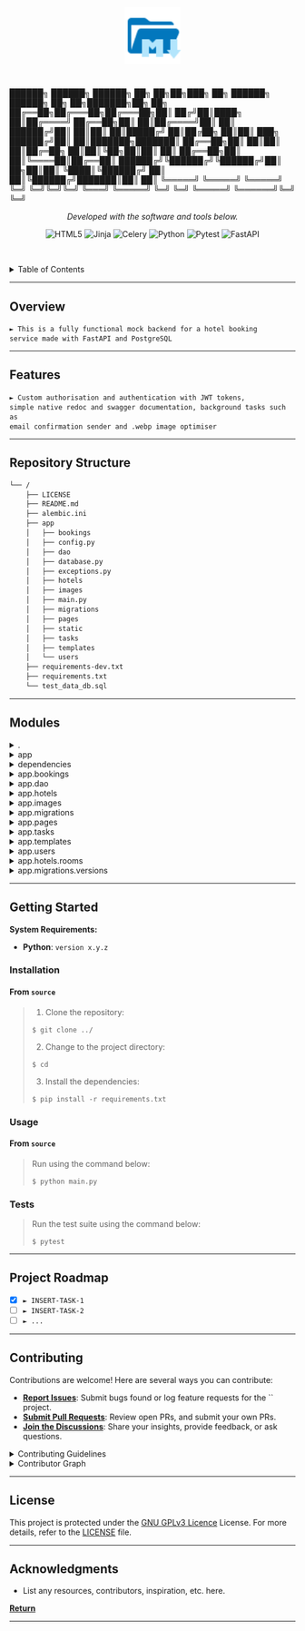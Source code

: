 <p align="center">
  <img src="https://raw.githubusercontent.com/PKief/vscode-material-icon-theme/ec559a9f6bfd399b82bb44393651661b08aaf7ba/icons/folder-markdown-open.svg" width="100" alt="project-logo">
</p>
<p align="center">
    <h1 align="center"> 
    </h1>
</p>
<p>
&block;&block;&block;&block;&block;&block;&boxDL;&#x20;&#x20;&block;&block;&block;&block;&block;&block;&boxDL;&#x20;&#x20;&block;&block;&block;&block;&block;&block;&boxDL;&#x20;&block;&block;&boxDL;&#x20;&#x20;&block;&block;&boxDL;&block;&block;&boxDL;&block;&block;&block;&boxDL;&#x20;&#x20;&#x20;&block;&block;&boxDL;&#x20;&block;&block;&block;&block;&block;&block;&boxDL;&#x20;&#x20;&#x20;&#x20;&#x20;&block;&block;&block;&block;&block;&block;&boxDL;&#x20;&block;&block;&boxDL;&#x20;&#x20;&#x20;&block;&block;&boxDL;&block;&block;&block;&block;&block;&block;&block;&boxDL;&block;&block;&boxDL;&#x20;&#x20;&block;&block;&boxDL;&NewLine;&block;&block;&boxDR;&boxH;&boxH;&block;&block;&boxDL;&block;&block;&boxDR;&boxH;&boxH;&boxH;&block;&block;&boxDL;&block;&block;&boxDR;&boxH;&boxH;&boxH;&block;&block;&boxDL;&block;&block;&boxV;&#x20;&block;&block;&boxDR;&boxUL;&block;&block;&boxV;&block;&block;&block;&block;&boxDL;&#x20;&#x20;&block;&block;&boxV;&block;&block;&boxDR;&boxH;&boxH;&boxH;&boxH;&boxUL;&#x20;&#x20;&#x20;&#x20;&#x20;&block;&block;&boxDR;&boxH;&boxH;&block;&block;&boxDL;&block;&block;&boxV;&#x20;&#x20;&#x20;&block;&block;&boxV;&block;&block;&boxDR;&boxH;&boxH;&boxH;&boxH;&boxUL;&block;&block;&boxV;&#x20;&#x20;&block;&block;&boxV;&NewLine;&block;&block;&block;&block;&block;&block;&boxDR;&boxUL;&block;&block;&boxV;&#x20;&#x20;&#x20;&block;&block;&boxV;&block;&block;&boxV;&#x20;&#x20;&#x20;&block;&block;&boxV;&block;&block;&block;&block;&block;&boxDR;&boxUL;&#x20;&block;&block;&boxV;&block;&block;&boxDR;&block;&block;&boxDL;&#x20;&block;&block;&boxV;&block;&block;&boxV;&#x20;&#x20;&block;&block;&block;&boxDL;&#x20;&#x20;&#x20;&#x20;&block;&block;&block;&block;&block;&block;&boxDR;&boxUL;&block;&block;&boxV;&#x20;&#x20;&#x20;&block;&block;&boxV;&block;&block;&block;&block;&block;&block;&block;&boxDL;&block;&block;&block;&block;&block;&block;&block;&boxV;&NewLine;&block;&block;&boxDR;&boxH;&boxH;&block;&block;&boxDL;&block;&block;&boxV;&#x20;&#x20;&#x20;&block;&block;&boxV;&block;&block;&boxV;&#x20;&#x20;&#x20;&block;&block;&boxV;&block;&block;&boxDR;&boxH;&block;&block;&boxDL;&#x20;&block;&block;&boxV;&block;&block;&boxV;&boxUR;&block;&block;&boxDL;&block;&block;&boxV;&block;&block;&boxV;&#x20;&#x20;&#x20;&block;&block;&boxV;&#x20;&#x20;&#x20;&#x20;&block;&block;&boxDR;&boxH;&boxH;&block;&block;&boxDL;&block;&block;&boxV;&#x20;&#x20;&#x20;&block;&block;&boxV;&boxUR;&boxH;&boxH;&boxH;&boxH;&block;&block;&boxV;&block;&block;&boxDR;&boxH;&boxH;&block;&block;&boxV;&NewLine;&block;&block;&block;&block;&block;&block;&boxDR;&boxUL;&boxUR;&block;&block;&block;&block;&block;&block;&boxDR;&boxUL;&boxUR;&block;&block;&block;&block;&block;&block;&boxDR;&boxUL;&block;&block;&boxV;&#x20;&#x20;&block;&block;&boxDL;&block;&block;&boxV;&block;&block;&boxV;&#x20;&boxUR;&block;&block;&block;&block;&boxV;&boxUR;&block;&block;&block;&block;&block;&block;&boxDR;&boxUL;&#x20;&#x20;&#x20;&#x20;&block;&block;&boxV;&#x20;&#x20;&block;&block;&boxV;&boxUR;&block;&block;&block;&block;&block;&block;&boxDR;&boxUL;&block;&block;&block;&block;&block;&block;&block;&boxV;&block;&block;&boxV;&#x20;&#x20;&block;&block;&boxV;&NewLine;&boxUR;&boxH;&boxH;&boxH;&boxH;&boxH;&boxUL;&#x20;&#x20;&boxUR;&boxH;&boxH;&boxH;&boxH;&boxH;&boxUL;&#x20;&#x20;&boxUR;&boxH;&boxH;&boxH;&boxH;&boxH;&boxUL;&#x20;&boxUR;&boxH;&boxUL;&#x20;&#x20;&boxUR;&boxH;&boxUL;&boxUR;&boxH;&boxUL;&boxUR;&boxH;&boxUL;&#x20;&#x20;&boxUR;&boxH;&boxH;&boxH;&boxUL;&#x20;&boxUR;&boxH;&boxH;&boxH;&boxH;&boxH;&boxUL;&#x20;&#x20;&#x20;&#x20;&#x20;&boxUR;&boxH;&boxUL;&#x20;&#x20;&boxUR;&boxH;&boxUL;&#x20;&boxUR;&boxH;&boxH;&boxH;&boxH;&boxH;&boxUL;&#x20;&boxUR;&boxH;&boxH;&boxH;&boxH;&boxH;&boxH;&boxUL;&boxUR;&boxH;&boxUL;&#x20;&#x20;&boxUR;&boxH;&boxUL;&NewLine;&#x20;&#x20;&#x20;&#x20;&#x20;&#x20;&#x20;&#x20;&#x20;&#x20;&#x20;&#x20;&#x20;&#x20;&#x20;&#x20;&#x20;&#x20;&#x20;&#x20;&#x20;&#x20;&#x20;&#x20;&#x20;&#x20;&#x20;&#x20;&#x20;&#x20;&#x20;&#x20;&#x20;&#x20;&#x20;&#x20;&#x20;&#x20;&#x20;&#x20;&#x20;&#x20;&#x20;&#x20;&#x20;&#x20;&#x20;&#x20;&#x20;&#x20;&#x20;&#x20;&#x20;&#x20;&#x20;&#x20;&#x20;&#x20;&#x20;&#x20;&#x20;&#x20;&#x20;&#x20;&#x20;&#x20;&#x20;&#x20;&#x20;&#x20;&#x20;&#x20;&#x20;&#x20;&#x20;&#x20;&#x20;&#x20;&#x20;&#x20;&#x20;&#x20;&#x20;&#x20;&#x20;&#x20;&#x20;&#x20;&#x20;&#x20;&#x20;&#x20;&#x20;                                                                                     
</p>
<p align="center">
		<em>Developed with the software and tools below.</em>
</p>
<p align="center">
	<img src="https://img.shields.io/badge/HTML5-E34F26.svg?style=default&logo=HTML5&logoColor=white" alt="HTML5">
	<img src="https://img.shields.io/badge/Jinja-B41717.svg?style=default&logo=Jinja&logoColor=white" alt="Jinja">
	<img src="https://img.shields.io/badge/Celery-37814A.svg?style=default&logo=Celery&logoColor=white" alt="Celery">
	<img src="https://img.shields.io/badge/Python-3776AB.svg?style=default&logo=Python&logoColor=white" alt="Python">
	<img src="https://img.shields.io/badge/Pytest-0A9EDC.svg?style=default&logo=Pytest&logoColor=white" alt="Pytest">
	<img src="https://img.shields.io/badge/FastAPI-009688.svg?style=default&logo=FastAPI&logoColor=white" alt="FastAPI">
</p>

<br><!-- TABLE OF CONTENTS -->
<details>
  <summary>Table of Contents</summary><br>

- [ Overview](#-overview)
- [ Features](#-features)
- [ Repository Structure](#-repository-structure)
- [ Modules](#-modules)
- [ Getting Started](#-getting-started)
  - [ Installation](#-installation)
  - [ Usage](#-usage)
  - [ Tests](#-tests)
- [ Project Roadmap](#-project-roadmap)
- [ Contributing](#-contributing)
- [ License](#-license)
- [ Acknowledgments](#-acknowledgments)
</details>
<hr>

##  Overview

<code>► This is a fully functional mock backend for a hotel booking service made with FastAPI and PostgreSQL</code>

---

##  Features

<code>► Custom authorisation and authentication with JWT tokens, simple native redoc and swagger documentation, background tasks such as email confirmation sender and .webp image optimiser</code>

---

##  Repository Structure

```sh
└── /
    ├── LICENSE
    ├── README.md
    ├── alembic.ini
    ├── app
    │   ├── bookings
    │   ├── config.py
    │   ├── dao
    │   ├── database.py
    │   ├── exceptions.py
    │   ├── hotels
    │   ├── images
    │   ├── main.py
    │   ├── migrations
    │   ├── pages
    │   ├── static
    │   ├── tasks
    │   ├── templates
    │   └── users
    ├── requirements-dev.txt
    ├── requirements.txt
    └── test_data_db.sql
```

---

##  Modules

<details closed><summary>.</summary>

| File                                                                             | Summary                         |
| ---                                                                              | ---                             |
| [requirements-dev.txt](requirements-dev.txt)                                     | <code>► INSERT-TEXT-HERE</code> |
| [requirements.txt](requirements.txt)                                             | <code>► INSERT-TEXT-HERE</code> |
| [test_data_db.sql](test_data_db.sql)                                             | <code>► INSERT-TEXT-HERE</code> |

</details>

<details closed><summary>app</summary>

| File                               | Summary                         |
| ---                                | ---                             |
| [config.py](app/config.py)         | <code>► INSERT-TEXT-HERE</code> |
| [database.py](app/database.py)     | <code>► INSERT-TEXT-HERE</code> |
| [exceptions.py](app/exceptions.py) | <code>► INSERT-TEXT-HERE</code> |
| [main.py](app/main.py)             | <code>► INSERT-TEXT-HERE</code> |

</details>

<details closed><summary>dependencies</summary>

| File                                              | Summary                         |
| ---                                               | ---                             |
| [dependencies.txt](dependencies/dependencies.txt) | <code>► INSERT-TEXT-HERE</code> |

</details>

<details closed><summary>app.bookings</summary>

| File                                  | Summary                         |
| ---                                   | ---                             |
| [dao.py](app/bookings/dao.py)         | <code>► INSERT-TEXT-HERE</code> |
| [models.py](app/bookings/models.py)   | <code>► INSERT-TEXT-HERE</code> |
| [router.py](app/bookings/router.py)   | <code>► INSERT-TEXT-HERE</code> |
| [schemas.py](app/bookings/schemas.py) | <code>► INSERT-TEXT-HERE</code> |

</details>

<details closed><summary>app.dao</summary>

| File                       | Summary                         |
| ---                        | ---                             |
| [base.py](app/dao/base.py) | <code>► INSERT-TEXT-HERE</code> |

</details>

<details closed><summary>app.hotels</summary>

| File                                | Summary                         |
| ---                                 | ---                             |
| [dao.py](app/hotels/dao.py)         | <code>► INSERT-TEXT-HERE</code> |
| [models.py](app/hotels/models.py)   | <code>► INSERT-TEXT-HERE</code> |
| [router.py](app/hotels/router.py)   | <code>► INSERT-TEXT-HERE</code> |
| [schemas.py](app/hotels/schemas.py) | <code>► INSERT-TEXT-HERE</code> |

</details>

<details closed><summary>app.images</summary>

| File                              | Summary                         |
| ---                               | ---                             |
| [router.py](app/images/router.py) | <code>► INSERT-TEXT-HERE</code> |

</details>

<details closed><summary>app.migrations</summary>

| File                                            | Summary                         |
| ---                                             | ---                             |
| [env.py](app/migrations/env.py)                 | <code>► INSERT-TEXT-HERE</code> |
| [script.py.mako](app/migrations/script.py.mako) | <code>► INSERT-TEXT-HERE</code> |

</details>

<details closed><summary>app.pages</summary>

| File                             | Summary                         |
| ---                              | ---                             |
| [router.py](app/pages/router.py) | <code>► INSERT-TEXT-HERE</code> |

</details>

<details closed><summary>app.tasks</summary>

| File                                               | Summary                         |
| ---                                                | ---                             |
| [celery.py](app/tasks/celery.py)                   | <code>► INSERT-TEXT-HERE</code> |
| [email_templates.py](app/tasks/email_templates.py) | <code>► INSERT-TEXT-HERE</code> |
| [tasks.py](app/tasks/tasks.py)                     | <code>► INSERT-TEXT-HERE</code> |

</details>

<details closed><summary>app.templates</summary>

| File                                     | Summary                         |
| ---                                      | ---                             |
| [hotels.html](app/templates/hotels.html) | <code>► INSERT-TEXT-HERE</code> |

</details>

<details closed><summary>app.users</summary>

| File                                         | Summary                         |
| ---                                          | ---                             |
| [auth.py](app/users/auth.py)                 | <code>► INSERT-TEXT-HERE</code> |
| [dao.py](app/users/dao.py)                   | <code>► INSERT-TEXT-HERE</code> |
| [dependencies.py](app/users/dependencies.py) | <code>► INSERT-TEXT-HERE</code> |
| [models.py](app/users/models.py)             | <code>► INSERT-TEXT-HERE</code> |
| [router.py](app/users/router.py)             | <code>► INSERT-TEXT-HERE</code> |
| [schemas.py](app/users/schemas.py)           | <code>► INSERT-TEXT-HERE</code> |

</details>

<details closed><summary>app.hotels.rooms</summary>

| File                                      | Summary                         |
| ---                                       | ---                             |
| [dao.py](app/hotels/rooms/dao.py)         | <code>► INSERT-TEXT-HERE</code> |
| [models.py](app/hotels/rooms/models.py)   | <code>► INSERT-TEXT-HERE</code> |
| [router.py](app/hotels/rooms/router.py)   | <code>► INSERT-TEXT-HERE</code> |
| [schemas.py](app/hotels/rooms/schemas.py) | <code>► INSERT-TEXT-HERE</code> |

</details>

<details closed><summary>app.migrations.versions</summary>

| File                                                                                       | Summary                         |
| ---                                                                                        | ---                             |
| [374e04a9dc03_.py](app/migrations/versions/374e04a9dc03_.py)                               | <code>► INSERT-TEXT-HERE</code> |
| [ab7be87f4325_first_migration.py](app/migrations/versions/ab7be87f4325_first_migration.py) | <code>► INSERT-TEXT-HERE</code> |

</details>

---

##  Getting Started

**System Requirements:**

* **Python**: `version x.y.z`

###  Installation

<h4>From <code>source</code></h4>

> 1. Clone the  repository:
>
> ```console
> $ git clone ../
> ```
>
> 2. Change to the project directory:
> ```console
> $ cd 
> ```
>
> 3. Install the dependencies:
> ```console
> $ pip install -r requirements.txt
> ```

###  Usage

<h4>From <code>source</code></h4>

> Run  using the command below:
> ```console
> $ python main.py
> ```

###  Tests

> Run the test suite using the command below:
> ```console
> $ pytest
> ```

---

##  Project Roadmap

- [X] `► INSERT-TASK-1`
- [ ] `► INSERT-TASK-2`
- [ ] `► ...`

---

##  Contributing

Contributions are welcome! Here are several ways you can contribute:

- **[Report Issues](https://local/FastAPI_service/issues)**: Submit bugs found or log feature requests for the `` project.
- **[Submit Pull Requests](https://local/FastAPI_service/blob/main/CONTRIBUTING.md)**: Review open PRs, and submit your own PRs.
- **[Join the Discussions](https://local/FastAPI_service/discussions)**: Share your insights, provide feedback, or ask questions.

<details closed>
<summary>Contributing Guidelines</summary>

1. **Fork the Repository**: Start by forking the project repository to your local account.
2. **Clone Locally**: Clone the forked repository to your local machine using a git client.
   ```sh
   git clone ../
   ```
3. **Create a New Branch**: Always work on a new branch, giving it a descriptive name.
   ```sh
   git checkout -b new-feature-x
   ```
4. **Make Your Changes**: Develop and test your changes locally.
5. **Commit Your Changes**: Commit with a clear message describing your updates.
   ```sh
   git commit -m 'Implemented new feature x.'
   ```
6. **Push to local**: Push the changes to your forked repository.
   ```sh
   git push origin new-feature-x
   ```
7. **Submit a Pull Request**: Create a PR against the original project repository. Clearly describe the changes and their motivations.
8. **Review**: Once your PR is reviewed and approved, it will be merged into the main branch. Congratulations on your contribution!
</details>

<details closed>
<summary>Contributor Graph</summary>
<br>
<p align="center">
   <a href="https://local{/FastAPI_service/}graphs/contributors">
      <img src="https://contrib.rocks/image?repo=FastAPI_service">
   </a>
</p>
</details>

---

##  License

This project is protected under the [GNU GPLv3 Licence](https://choosealicense.com/licenses/gpl-3.0/) License. For more details, refer to the [LICENSE](https://github.com/antonprv/BookingRush_fastapi_backend?tab=GPL-3.0-1-ov-file) file.

---

##  Acknowledgments

- List any resources, contributors, inspiration, etc. here.

[**Return**](#-overview)

---
